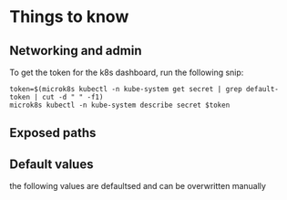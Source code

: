# Things to know

## Networking and admin
To get the token for the k8s dashboard, run the following snip:
```
token=$(microk8s kubectl -n kube-system get secret | grep default-token | cut -d " " -f1)
microk8s kubectl -n kube-system describe secret $token
```

## Exposed paths

## Default values
the following values are defaultsed and can be overwritten manually

